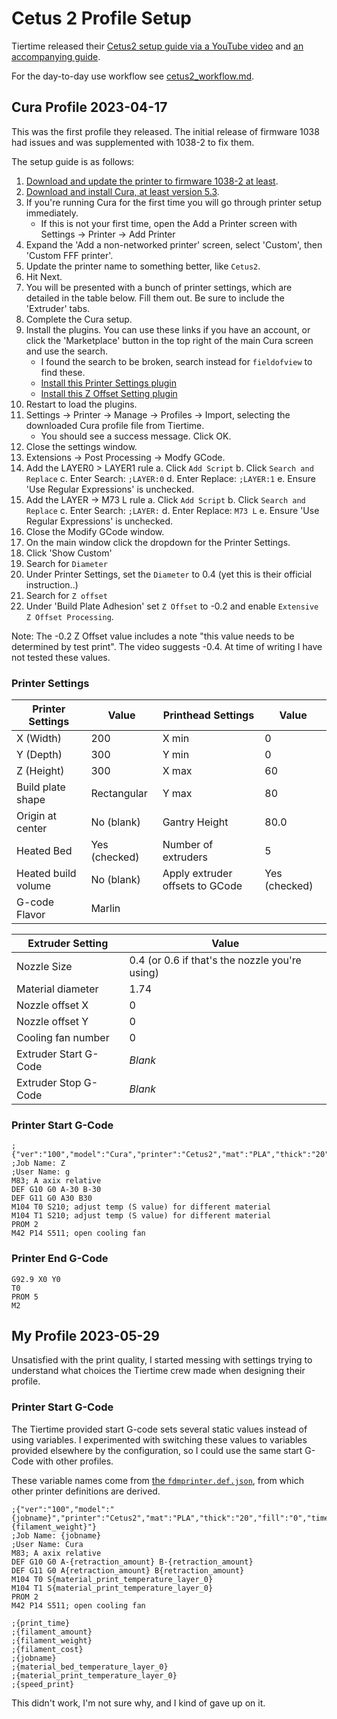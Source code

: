 # Cetus 2 Profile Setup

Tiertime released their [Cetus2 setup guide via a YouTube video](https://www.youtube.com/watch?v=PSJX1s5Jaj8) and [an accompanying guide](https://support.tiertime.com/hc/en-us/articles/18541622274457-Use-Cura-to-Slice-for-Cetus2).

For the day-to-day use workflow see [cetus2_workflow.md](./cetus2_workflow.md).

## Cura Profile 2023-04-17

This was the first profile they released. The initial release of firmware 1038 had issues and was supplemented with 1038-2 to fix them.

The setup guide is as follows:

1. [Download and update the printer to firmware 1038-2 at least](https://www.cetus3d.com/software/).
2. [Download and install Cura, at least version 5.3](https://ultimaker.com/software/ultimaker-cura/).
3. If you're running Cura for the first time you will go through printer setup immediately.
    * If this is not your first time, open the Add a Printer screen with Settings -> Printer -> Add Printer
4. Expand the 'Add a non-networked printer' screen, select 'Custom', then 'Custom FFF printer'.
5. Update the printer name to something better, like `Cetus2`.
6. Hit Next.
7. You will be presented with a bunch of printer settings, which are detailed in the table below. Fill them out. Be sure to include the 'Extruder' tabs.
8. Complete the Cura setup.
9. Install the plugins. You can use these links if you have an account, or click the 'Marketplace' button in the top right of the main Cura screen and use the search.
    * I found the search to be broken, search instead for `fieldofview` to find these.
    * [Install this Printer Settings plugin](https://marketplace.ultimaker.com/app/cura/plugins/fieldofview/PrinterSettingsPlugin)
    * [Install this Z Offset Setting plugin](https://marketplace.ultimaker.com/app/cura/plugins/fieldofview/ZOffsetPlugin)
10. Restart to load the plugins.
11. Settings -> Printer -> Manage -> Profiles -> Import, selecting the downloaded Cura profile file from Tiertime.
    * You should see a success message. Click OK.
12. Close the settings window.
13. Extensions -> Post Processing -> Modfy GCode.
14. Add the LAYER0 > LAYER1 rule
    a. Click `Add Script`
    b. Click `Search and Replace`
    c. Enter Search: `;LAYER:0`
    d. Enter Replace: `;LAYER:1`
    e. Ensure 'Use Regular Expressions' is unchecked.
15. Add the LAYER -> M73 L rule
    a. Click `Add Script`
    b. Click `Search and Replace`
    c. Enter Search: `;LAYER:`
    d. Enter Replace: `M73 L`
    e. Ensure 'Use Regular Expressions' is unchecked.
16. Close the Modify GCode window.
17. On the main window click the dropdown for the Printer Settings.
18. Click 'Show Custom'
19. Search for `Diameter`
20. Under Printer Settings, set the `Diameter` to 0.4 (yet this is their official instruction..)
21. Search for `Z offset`
22. Under 'Build Plate Adhesion' set `Z Offset` to -0.2 and enable `Extensive Z Offset Processing`.

Note: The -0.2 Z Offset value includes a note "this value needs to be determined by test print". The video suggests -0.4. At time of writing I have not tested these values.

### Printer Settings

| Printer Settings    | Value         | Printhead Settings              | Value         |
| ------------------- | ------------- | ------------------------------- | ------------- |
| X (Width)           | 200           | X min                           | 0             |
| Y (Depth)           | 300           | Y min                           | 0             |
| Z (Height)          | 300           | X max                           | 60            |
| Build plate shape   | Rectangular   | Y max                           | 80            |
| Origin at center    | No (blank)    | Gantry Height                   | 80.0          |
| Heated Bed          | Yes (checked) | Number of extruders             | 5             |
| Heated build volume | No (blank)    | Apply extruder offsets to GCode | Yes (checked) |
| G-code Flavor       | Marlin        |                                 |               |

| Extruder Setting      | Value                                          |
| --------------------- | ---------------------------------------------- |
| Nozzle Size           | 0.4 (or 0.6 if that's the nozzle you're using) |
| Material diameter     | 1.74                                           |
| Nozzle offset X       | 0                                              |
| Nozzle offset Y       | 0                                              |
| Cooling fan number    | 0                                              |
| Extruder Start G-Code | _Blank_                                        |
| Extruder Stop G-Code  | _Blank_                                        |

### Printer Start G-Code

```text
;{"ver":"100","model":"Cura","printer":"Cetus2","mat":"PLA","thick":"20","fill":"0","time":"18","weight":"29"}
;Job Name: Z
;User Name: g
M83; A axix relative
DEF G10 G0 A-30 B-30
DEF G11 G0 A30 B30
M104 T0 S210; adjust temp (S value) for different material
M104 T1 S210; adjust temp (S value) for different material
PROM 2
M42 P14 S511; open cooling fan
```

### Printer End G-Code

```text
G92.9 X0 Y0
T0
PROM 5
M2
```

## My Profile 2023-05-29

Unsatisfied with the print quality, I started messing with settings trying to understand what choices the Tiertime crew made when designing their profile.

### Printer Start G-Code

The Tiertime provided start G-code sets several static values instead of using variables. I experimented with switching these values to variables provided elsewhere by the configuration, so I could use the same start G-Code with other profiles.

These variable names come from [the `fdmprinter.def.json`](https://github.com/Ultimaker/Cura/blob/main/resources/definitions/fdmprinter.def.json), from which other printer definitions are derived.

```text
;{"ver":"100","model":"{jobname}","printer":"Cetus2","mat":"PLA","thick":"20","fill":"0","time":"18","weight":"{filament_weight}"}
;Job Name: {jobname}
;User Name: Cura
M83; A axix relative
DEF G10 G0 A-{retraction_amount} B-{retraction_amount}
DEF G11 G0 A{retraction_amount} B{retraction_amount}
M104 T0 S{material_print_temperature_layer_0}
M104 T1 S{material_print_temperature_layer_0}
PROM 2
M42 P14 S511; open cooling fan
```

```text
;{print_time}
;{filament_amount}
;{filament_weight}
;{filament_cost}
;{jobname}
;{material_bed_temperature_layer_0}
;{material_print_temperature_layer_0}
;{speed_print}
```

This didn't work, I'm not sure why, and I kind of gave up on it.
